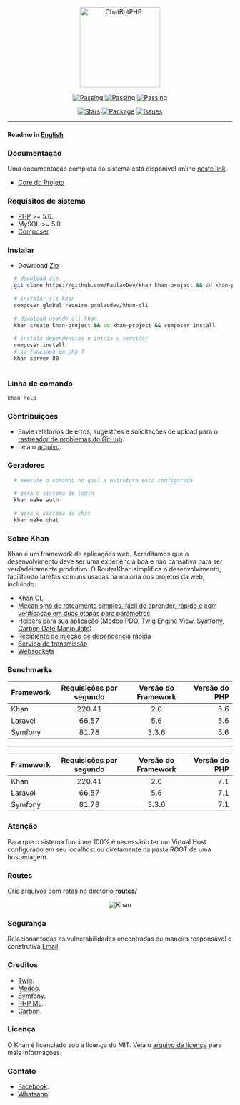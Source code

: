 <p align="center"><img src="https://i.imgur.com/X9o9Za0.png" alt="ChatBotPHP" width="180"/></p>

<p align="center">
    <a href="https://scrutinizer-ci.com/g/PaulaoDev/khan/?branch=master"><img src="https://scrutinizer-ci.com/g/PaulaoDev/router-khan/badges/quality-score.png?b=master" alt="Passing"></a>
    <a href="https://scrutinizer-ci.com/g/PaulaoDev/khan/build-status/master"><img src="https://scrutinizer-ci.com/g/PaulaoDev/router-khan/badges/build.png?b=master" alt="Passing"></a>
    <a href="https://raw.githubusercontent.com/PaulaoDev/khan/master/LICENSE"><img src="https://img.shields.io/badge/license-MIT-blue.svg" alt="Passing"></a>
</p>

<p align="center">
    <a href="https://github.com/PaulaoDev/khan/stargazers"><img src="https://img.shields.io/github/stars/badges/shields.svg?style=social&label=Stars" alt="Stars"></a>
    <a href="https://packagist.org/PaulaoDev/khan"><img src="https://img.shields.io/packagist/php-v/symfony/symfony.svg" alt="Package"></a>
    <a href="https://github.com/PaulaoDev/khan/issues"><img src="https://img.shields.io/github/issues/badges/shields.svg" alt="Issues"></a>
</p>

-----------------------
  #### Readme in [English](https://github.com/PaulaoDev/khan/blob/master/README-en.md)

  ### Documentaçao
  Uma documentação completa do sistema está disponível online [neste link](https://paulaodev.github.io/khan/docs/).

  - [Core do Projeto](https://github.com/PaulaoDev/khan-core)
  
  ### Requisitos de sistema
 - [PHP](http://php.net/downloads.php) >= 5.6.
 - MySQL >= 5.0.
 - [Composer](https://getcomposer.org/download/).

  ### Instalar
  - Download [Zip](https://github.com/PaulaoDev/khan/archive/master.zip)
  ```bash 
    # download zip
    git clone https://github.com/PaulaoDev/khan khan-project && cd khan-project && composer install
    
    # instalar cli khan
    composer global require paulaodev/khan-cli 
       
    # download usando cli khan
    khan create khan-project && cd khan-project && composer install
    
    # instala dependencias e inicia o servidor
    composer install
    # so funciona em php 7
    khan server 80
    
  ```
  
  

  ### Linha de comando
  ```console
  khan help
  ```

 ### Contribuiçoes
 - Envie relatórios de erros, sugestões e solicitações de upload para o [rastreador de problemas do GitHub](https://github.com/PaulaoDev/khan/issues).
 - Leia o [arquivo](https://github.com/PaulaoDev/khan/blob/master/CONTRIBUTING.md).
  
  ### Geradores
  ```bash 
    # execute o comando no qual a estrutura está configurada
    
    # gera o sistema de login
    khan make auth
    
    # gera o sistema de chat
    khan make chat
  ```

 ### Sobre Khan
Khan é um framework de aplicações web. Acreditamos que o desenvolvimento deve ser uma experiência boa e não cansativa para ser verdadeiramente produtivo. O RouterKhan simplifica o desenvolvimento, facilitando tarefas comuns usadas na maioria dos projetos da web, incluindo:
 
 - [Khan CLI](https://github.com/PaulaoDev/khan-cli)
 - [Mecanismo de roteamento simples, fácil de aprender, rápido e com verificação em duas etapas para parâmetros](https://github.com/PaulaoDev/khan-core/blob/master/src/Khan/Component/Router/src/Router/Router.php)
 - [Helpers para sua aplicação (Medoo PDO, Twig Engine View, Symfony, Carbon Date Manipulate)](https://github.com/PaulaoDev/khan-core/blob/master/composer.json)
 - [Recipiente de injeção de dependência rápida](https://github.com/PaulaoDev/khan-core/blob/master/src/Khan/Component/Container/ServiceContainer.php)
 - [Serviço de transmissão](https://github.com/PaulaoDev/khan-core/blob/master/src/Khan/Component/Stream/StreamServer.php)
 - [Websockets](https://github.com/PaulaoDev/khan-core/blob/master/src/Khan/Component/Socket/Socket.php)
 
 ### Benchmarks
 
 | Framework        | Requisições por segundo           | Versão do Framework  |  Versão do PHP  |
| ------------- |:-------------:|:-------------:|-----:|
| Khan      | 220.41 | 2.0 | 5.6 |
| Laravel      | 66.57      |   5.6 | 5.6 |
| Symfony |   81.78    |   3.3.6 | 5.6 |


----------------------


| Framework        | Requisições por segundo           | Versão do Framework  |  Versão do PHP  |
| ------------- |:-------------:|:-------------:| -----:|
| Khan      | 220.41 | 2.0 | 7.1 |
| Laravel      | 66.57      |   5.6 | 7.1 |
| Symfony |   81.78    |   3.3.6 | 7.1 |
 
### Atenção
Para que o sistema funcione 100% é necessário ter um Virtual Host configurado em seu localhost ou diretamente na pasta ROOT de uma hospedagem.

  ### Routes
  Crie arquivos com rotas no diretório **routes/**
  
  <p align="center"><img src="https://i.imgur.com/uo0p4ic.png" alt="Khan"/></p>
   
   ### Segurança
   Relacionar todas as vulnerabilidades encontradas de maneira responsável e construtiva [Email](jskhanframework@gmail.com).
   
   ### Creditos
   
   
 - [Twig](https://github.com/twigphp/Twig).
 - [Medoo](https://github.com/catfan/Medoo).
 - [Symfony](https://github.com/symfony/symfony).
 - [PHP ML](https://github.com/php-ai/php-ml).
 - [Carbon](https://github.com/briannesbitt/Carbon).
  
  ### Licença
  O Khan é licenciado sob a licença do MIT. Veja o [arquivo de licença](https://github.com/PaulaoDev/khan/blob/master/LICENSE) para mais informaçoes.
  
  ### Contato
   - [Facebook](https://fb.com/PauloRodriguesYT).
   - [Whatsapp](https://bit.ly/whatsappdopaulo).
